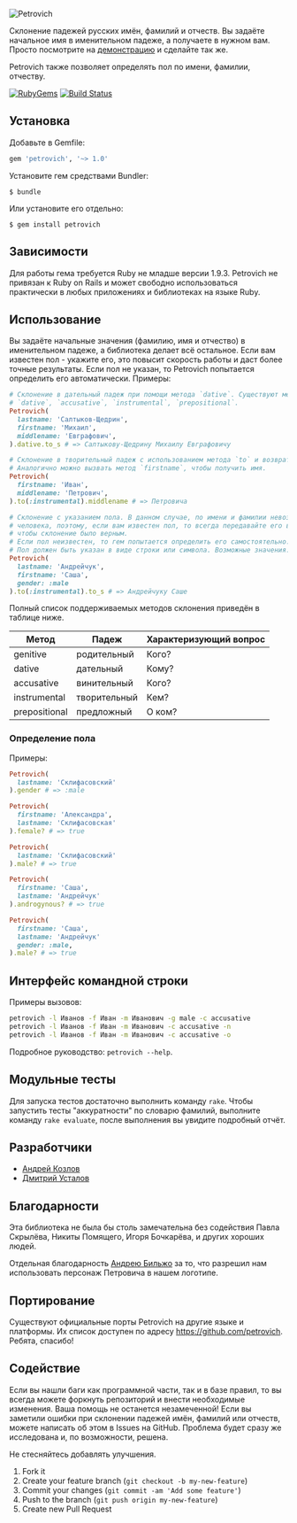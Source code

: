 ![Petrovich](petrovich.png)

Склонение падежей русских имён, фамилий и отчеств. Вы задаёте начальное имя
в именительном падеже, а получаете в нужном вам. Просто посмотрите на
[демонстрацию](http://petrovich.nlpub.ru/) и сделайте так же.

Petrovich также позволяет определять пол по имени, фамилии, отчеству.

[![RubyGems][rubygems_badge]][rubygems_link] [![Build Status][travis_ci_badge]][travis_ci_link]

[rubygems_badge]: https://badge.fury.io/rb/petrovich.svg
[rubygems_link]: https://rubygems.org/gems/petrovich
[travis_ci_badge]: https://travis-ci.org/petrovich/petrovich-ruby.svg
[travis_ci_link]: https://travis-ci.org/petrovich/petrovich-ruby

## Установка

Добавьте в Gemfile:

```ruby
gem 'petrovich', '~> 1.0'
```

Установите гем cредствами Bundler:

    $ bundle

Или установите его отдельно:

    $ gem install petrovich

## Зависимости

Для работы гема требуется Ruby не младше версии 1.9.3. Petrovich не
привязан к Ruby on Rails и может свободно использоваться практически
в любых приложениях и библиотеках на языке Ruby.

## Использование

Вы задаёте начальные значения (фамилию, имя и отчество) в именительном
падеже, а библиотека делает всё остальное. Если вам известен пол - укажите его, это повысит скорость работы и даст более точные результаты. Если пол не указан, то Petrovich попытается определить его автоматически. Примеры:

```ruby
# Склонение в дательный падеж при помощи метода `dative`. Существуют методы `genitive`,
# `dative`, `accusative`, `instrumental`, `prepositional`.
Petrovich(
  lastname: 'Салтыков-Щедрин',
  firstname: 'Михаил',
  middlename: 'Евграфович',
).dative.to_s # => Салтыкову-Щедрину Михаилу Евграфовичу

# Склонение в творительный падеж с использованием метода `to` и возвратом отчества.
# Аналогично можно вызвать метод `firstname`, чтобы получить имя.
Petrovich(
  firstname: 'Иван',
  middlename: 'Петрович',
).to(:instrumental).middlename # => Петровича

# Склонение с указанием пола. В данном случае, по имени и фамилии невозможно определить пол
# человека, поэтому, если вам известен пол, то всегда передавайте его в аргументах,
# чтобы склонение было верным.
# Если пол неизвестен, то гем попытается определить его самостоятельно.
# Пол должен быть указан в виде строки или символа. Возможные значения: male, female.
Petrovich(
  lastname: 'Андрейчук',
  firstname: 'Саша',
  gender: :male
).to(:instrumental).to_s # => Андрейчуку Саше
```

Полный список поддерживаемых методов склонения приведён
в таблице ниже.

| Метод          | Падеж        | Характеризующий вопрос |
|----------------|--------------|------------------------|
| genitive       | родительный  | Кого?                  |
| dative         | дательный    | Кому?                  |
| accusative     | винительный  | Кого?                  |
| instrumental   | творительный | Кем?                   |
| prepositional  | предложный   | О ком?                 |

### Определение пола

Примеры:

```ruby
Petrovich(
  lastname: 'Склифасовский'
).gender # => :male

Petrovich(
  firstname: 'Александра',
  lastname: 'Склифасовская'
).female? # => true

Petrovich(
  lastname: 'Склифасовский'
).male? # => true

Petrovich(
  firstname: 'Саша',
  lastname: 'Андрейчук'
).androgynous? # => true

Petrovich(
  firstname: 'Саша',
  lastname: 'Андрейчук'
  gender: :male,
).male? # => true
```

## Интерфейс командной строки

Примеры вызовов:

```bash
petrovich -l Иванов -f Иван -m Иванович -g male -c accusative
petrovich -l Иванов -f Иван -m Иванович -c accusative -n
petrovich -l Иванов -f Иван -m Иванович -c accusative -o
```

Подробное руководство: `petrovich --help`.

## Модульные тесты

Для запуска тестов достаточно выполнить команду `rake`.
Чтобы запустить тесты "аккуратности" по словарю фамилий, выполните команду `rake evaluate`, после выполнения вы увидите подробный отчёт.

## Разработчики

 * [Андрей Козлов](https://github.com/tanraya)
 * [Дмитрий Усталов](https://github.com/dustalov)

## Благодарности

Эта библиотека не была бы столь замечательна без содействия Павла Скрылёва,
Никиты Помящего, Игоря Бочкарёва, и других хороших людей.

Отдельная благодарность [Андрею Бильжо](https://ru.wikipedia.org/wiki/%D0%91%D0%B8%D0%BB%D1%8C%D0%B6%D0%BE,_%D0%90%D0%BD%D0%B4%D1%80%D0%B5%D0%B9_%D0%93%D0%B5%D0%BE%D1%80%D0%B3%D0%B8%D0%B5%D0%B2%D0%B8%D1%87) за то, что разрешил нам использовать персонаж Петровича в нашем логотипе.

## Портирование

Существуют официальные порты Petrovich на другие языке и платформы. Их список
доступен по адресу <https://github.com/petrovich>. Ребята, спасибо!

## Содействие

Если вы нашли баги как программной части, так и в базе правил, то вы всегда
можете форкнуть репозиторий и внести необходимые изменения. Ваша помощь не
останется незамеченной! Если вы заметили ошибки при склонении падежей имён,
фамилий или отчеств, можете написать об этом в Issues на GitHub.
Проблема будет сразу же исследована и, по возможности, решена.

Не стесняйтесь добавлять улучшения.

1. Fork it
2. Create your feature branch (`git checkout -b my-new-feature`)
3. Commit your changes (`git commit -am 'Add some feature'`)
4. Push to the branch (`git push origin my-new-feature`)
5. Create new Pull Request
